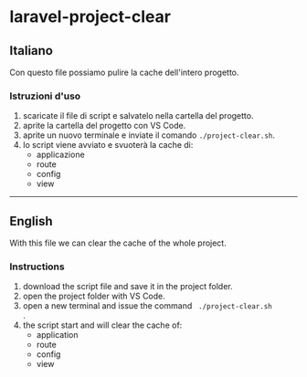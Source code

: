 # laravel-project-clear #

## Italiano ##
Con questo file possiamo pulire la cache dell'intero progetto.

### Istruzioni d'uso ###
1. scaricate il file di script e salvatelo nella cartella del progetto.
1. aprite la cartella del progetto con VS Code.
1. aprite un nuovo terminale e inviate il comando <code>./project-clear.sh</code>.
1. lo script viene avviato e svuoterà la cache di:
   - applicazione
   - route
   - config
   - view

***

## English ##
With this file we can clear the cache of the whole project.

### Instructions ###
1. download the script file and save it in the project folder.
1. open the project folder with VS Code.
1. open a new terminal and issue the command <code> ./project-clear.sh </code>.
1. the script start and will clear the cache of:
   - application
   - route
   - config
   - view
